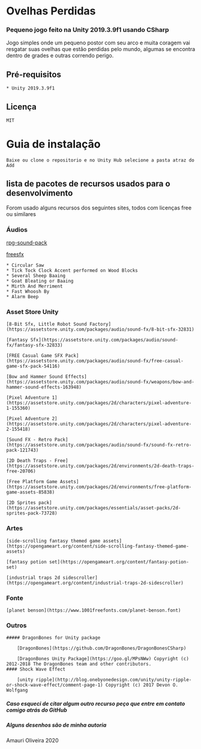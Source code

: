 # Ovelhas Perdidas

### Pequeno jogo feito na Unity 2019.3.9f1 usando CSharp

Jogo simples onde um pequeno postor com seu arco e muita coragem vai resgatar suas ovelhas que estão perdidas pelo mundo, algumas se encontra dentro de grades e outras correndo perigo.

## Pré-requisitos
    * Unity 2019.3.9f1

## Licença
    MIT

# Guia de instalação
    Baixe ou clone o repositorio e no Unity Hub selecione a pasta atraz do Add

## lista de pacotes de recursos usados para o desenvolvimento

Forom usado alguns recursos dos seguintes sites, todos com licenças free ou similares

### Áudios 

[rpg-sound-pack](https://opengameart.org/content/rpg-sound-pack)

[freesfx](https://www.freesfx.co.uk)

    * Circular Saw
    * Tick Tock Clock Accent performed on Wood Blocks
    * Several Sheep Baaing
    * Goat Bleating or Baaing
    * Mirth And Merriment
    * Fast Whoosh By
    * Alarm Beep

### Asset Store Unity

    [8-Bit Sfx, Little Robot Sound Factory](https://assetstore.unity.com/packages/audio/sound-fx/8-bit-sfx-32831)
    
    [Fantasy Sfx](https://assetstore.unity.com/packages/audio/sound-fx/fantasy-sfx-32833)
    
    [FREE Casual Game SFX Pack](https://assetstore.unity.com/packages/audio/sound-fx/free-casual-game-sfx-pack-54116)
    
    [Bow and Hammer Sound Effects](https://assetstore.unity.com/packages/audio/sound-fx/weapons/bow-and-hammer-sound-effects-163948)
    
    [Pixel Adventure 1](https://assetstore.unity.com/packages/2d/characters/pixel-adventure-1-155360)
    
    [Pixel Adventure 2](https://assetstore.unity.com/packages/2d/characters/pixel-adventure-2-155418)
    
    [Sound FX - Retro Pack](https://assetstore.unity.com/packages/audio/sound-fx/sound-fx-retro-pack-121743)
    
    [2D Death Traps - Free](https://assetstore.unity.com/packages/2d/environments/2d-death-traps-free-20706)
    
    [Free Platform Game Assets](https://assetstore.unity.com/packages/2d/environments/free-platform-game-assets-85838)
    
    [2D Sprites pack](https://assetstore.unity.com/packages/essentials/asset-packs/2d-sprites-pack-73728)

### Artes
    [side-scrolling fantasy themed game assets](https://opengameart.org/content/side-scrolling-fantasy-themed-game-assets)
    
    [fantasy potion set](https://opengameart.org/content/fantasy-potion-set)
    
    [industrial traps 2d sidescroller](https://opengameart.org/content/industrial-traps-2d-sidescroller)

### Fonte

    [planet benson](https://www.1001freefonts.com/planet-benson.font)

### Outros
    ##### DragonBones for Unity package
    
        [DragonBones](https://github.com/DragonBones/DragonBonesCSharp)
        
        [DragonBones Unity Package](https://goo.gl/MPsNWw) Copyright (c) 2012-2018 The DragonBones team and other contributors.
    #### Shock Wave Effect
    
        [unity ripple](http://blog.onebyonedesign.com/unity/unity-ripple-or-shock-wave-effect/comment-page-1) Copyright (c) 2017 Devon O. Wolfgang

##### Caso esqueci de citar algum outro recurso peço que entre em contato comigo atrás do GitHub
##### Alguns desenhos são de minha autoria 

Amauri Oliveira 2020
